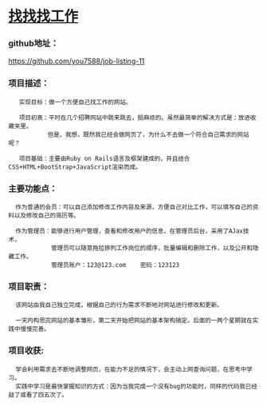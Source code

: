 # [找找找工作](https://my-job.herokuapp.com/)

### github地址：

https://github.com/you7588/job-listing-11

### 项目描述：

       实现目标：做一个方便自己找工作的网站。

       项目初衷：平时在几个招聘网站中跳来跳去，挺麻烦的。虽然最简单的解决方式是：放进收藏夹里。
               但是，我想，既然我已经会做网页了，为什么不去做一个符合自己需求的网站呢？

       项目基础：主要由Ruby on Rails语言及框架建成的，并且结合CSS+HTML+BootStrap+JavaScript渲染而成。

### 主要功能点：

      作为普通的会员：可以自己添加修改工作内容及来源，方便自己对比工作，可以填写自己的资料以及修改自己的简历等。

      作为管理员：能够进行用户管理，查看和修改用户的信息，在管理员后台，采用了AJax技术，
                管理员可以随意拖拉排列工作岗位的顺序，批量编辑和删除工作，以及公开和隐藏工作。
                管理员账户：123@123.com    密码：123123

### 项目职责：

      该网站由我自己独立完成，根据自己的行为需求不断地对网站进行修改和更新。

      一天内构思完网站的基本雏形，第二天开始把网站的基本架构搞定。后面的一两个星期就在实践中慢慢完善。

### 项目收获:

      学会利用需求去不断地调整网页，在能力不足的情况下，会主动上网查询问题，在思考中学习。
      实践中学习是最快掌握知识的方式：因为当我完成一个没有bug的功能时，同样的代码我已经敲了或看了四五次了。
